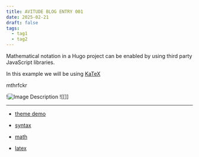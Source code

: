 ```yaml
---
title: AVITUDE BLOG ENTRY 001
date: 2025-02-21
draft: false
tags:
  - tag1
  - tag2
---
```



Mathematical notation in a Hugo project can be enabled by using third party JavaScript libraries.

In this example we will be using [KaTeX](https://katex.org/) 

mthrfckr

!![Image Description](/images/slava_ukraini.jpg)
![[]]

---

- [theme demo](https://simple-dark.pages.dev/categories/theme-demo/)

- [syntax](https://simple-dark.pages.dev/categories/syntax/)

- [math](https://simple-dark.pages.dev/tags/math/)

- [latex](https://simple-dark.pages.dev/tags/latex/)